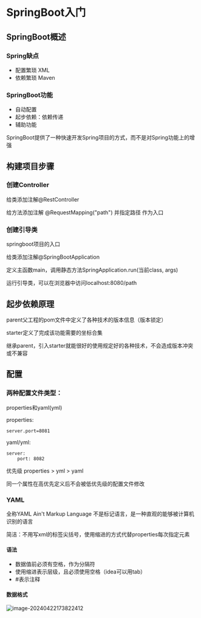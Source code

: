 # SpringBoot入门

## SpringBoot概述

### Spring缺点

* 配置繁琐 XML
* 依赖繁琐 Maven

### SpringBoot功能

* 自动配置
* 起步依赖：依赖传递
* 辅助功能

SpringBoot提供了一种快速开发Spring项目的方式，而不是对Spring功能上的增强

## 构建项目步骤

### 创建Controller

给类添加注解@RestController

给方法添加注解 @RequestMapping("path") 并指定路径 作为入口



### 创建引导类

springboot项目的入口

给类添加注解@SpringBootApplication

定义主函数main，调用静态方法SpringApplication.run(当前class, args)

运行引导类，可以在浏览器中访问localhost:8080/path



## 起步依赖原理

parent父工程的pom文件中定义了各种技术的版本信息（版本锁定）

starter定义了完成该功能需要的坐标合集

继承parent，引入starter就能很好的使用规定好的各种技术，不会造成版本冲突或不兼容



## 配置

### 两种配置文件类型：

properties和yaml(yml)

properties:

```
server.port=8081
```

yaml/yml:

```
server:
	port: 8082
```

优先级 properties > yml > yaml

同一个属性在高优先定义后不会被低优先级的配置文件修改


### YAML

全称YAML Ain't Markup Language 不是标记语言，是一种直观的能够被计算机识别的语言

简洁：不用写xml的标签尖括号，使用缩进的方式代替properties每次指定元素

#### 语法

* 数据值前必须有空格，作为分隔符
* 使用缩进表示层级，且必须使用空格（idea可以用tab）
* #表示注释

#### 数据格式

![image-20240422173822412](C:\Users\WindLY\AppData\Roaming\Typora\typora-user-images\image-20240422173822412.png)

